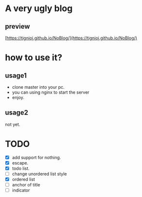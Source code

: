# A very ugly blog
## preview
[https://tignioj.github.io/NoBlog/](https://tignioj.github.io/NoBlog/)
# how to use it?
## usage1
- clone master into your pc.
- you can using nginx to start the server
- enjoy.
## usage2
not yet.

# TODO
- [x] add support for nothing.
- [x]  escape.
- [x]  todo list.
- [ ] change unordered list style
- [x] ordered list
- [ ] anchor of title
- [ ] indicator
